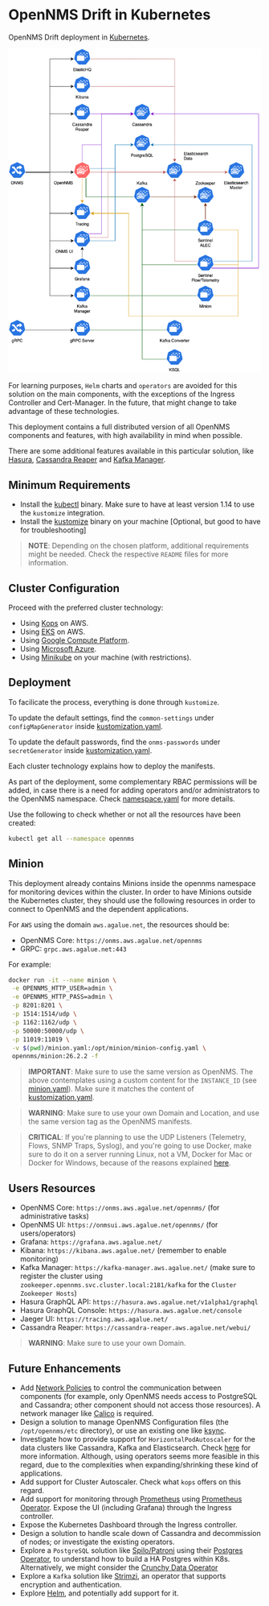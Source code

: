 # OpenNMS Drift in Kubernetes

OpenNMS Drift deployment in [Kubernetes](https://kubernetes.io/).

![Diagram](diagram.png)

For learning purposes, `Helm` charts and `operators` are avoided for this solution on the main components, with the exceptions of the Ingress Controller and Cert-Manager. In the future, that might change to take advantage of these technologies.

This deployment contains a full distributed version of all OpenNMS components and features, with high availability in mind when possible.

There are some additional features available in this particular solution, like [Hasura](https://hasura.io/), [Cassandra Reaper](http://cassandra-reaper.io/) and [Kafka Manager](https://github.com/yahoo/kafka-manager).

## Minimum Requirements

* Install the [kubectl](https://kubernetes.io/docs/tasks/tools/install-kubectl/) binary. Make sure to have at least version 1.14 to use the `kustomize` integration.
* Install the [kustomize](https://kustomize.io/) binary on your machine [Optional, but good to have for troubleshooting]

> **NOTE**: Depending on the chosen platform, additional requirements might be needed. Check the respective `README` files for more information.

## Cluster Configuration

Proceed with the preferred cluster technology:

* Using [Kops](README.kops.md) on AWS.
* Using [EKS](README.eks.md) on AWS.
* Using [Google Compute Platform](README.gce.md).
* Using [Microsoft Azure](README.azure.md).
* Using [Minikube](README.minikube.md) on your machine (with restrictions).

## Deployment

To facilicate the process, everything is done through `kustomize`.

To update the default settings, find the `common-settings` under `configMapGenerator` inside [kustomization.yaml](manifests/kustomization.yaml).

To update the default passwords, find the `onms-passwords` under `secretGenerator` inside [kustomization.yaml](manifests/kustomization.yaml).

Each cluster technology explains how to deploy the manifests.

As part of the deployment, some complementary RBAC permissions will be added, in case there is a need for adding operators and/or administrators to the OpenNMS namespace. Check [namespace.yaml](manifests/namespace.yaml) for more details.

Use the following to check whether or not all the resources have been created:

```bash
kubectl get all --namespace opennms
```

## Minion

This deployment already contains Minions inside the opennms namespace for monitoring devices within the cluster. In order to have Minions outside the Kubernetes cluster, they should use the following resources in order to connect to OpenNMS and the dependent applications.

For `AWS` using the domain `aws.agalue.net`, the resources should be:

* OpenNMS Core: `https://onms.aws.agalue.net/opennms`
* GRPC: `grpc.aws.agalue.net:443`

For example:

```bash
docker run -it --name minion \
 -e OPENNMS_HTTP_USER=admin \
 -e OPENNMS_HTTP_PASS=admin \
 -p 8201:8201 \
 -p 1514:1514/udp \
 -p 1162:1162/udp \
 -p 50000:50000/udp \
 -p 11019:11019 \
 -v $(pwd)/minion.yaml:/opt/minion/minion-config.yaml \
 opennms/minion:26.2.2 -f
```

> **IMPORTANT**: Make sure to use the same version as OpenNMS. The above contemplates using a custom content for the `INSTANCE_ID` (see [minion.yaml](minion.yaml)). Make sure it matches the content of [kustomization.yaml](manifests/kustomization.yaml).

> **WARNING**: Make sure to use your own Domain and Location, and use the same version tag as the OpenNMS manifests.

> **CRITICAL**: If you're planning to use the UDP Listeners (Telemetry, Flows, SNMP Traps, Syslog), and you're going to use Docker, make sure to do it on a server running Linux, not a VM, Docker for Mac or Docker for Windows, because of the reasons explained [here](https://opennms.discourse.group/t/running-in-docker-and-receiving-flows-traps-or-syslog-messages-over-udp/1103).

## Users Resources

* OpenNMS Core: `https://onms.aws.agalue.net/opennms/` (for administrative tasks)
* OpenNMS UI: `https://onmsui.aws.agalue.net/opennms/` (for users/operators)
* Grafana: `https://grafana.aws.agalue.net/`
* Kibana: `https://kibana.aws.agalue.net/` (remember to enable monitoring)
* Kafka Manager: `https://kafka-manager.aws.agalue.net/` (make sure to register the cluster using `zookeeper.opennms.svc.cluster.local:2181/kafka` for the `Cluster Zookeeper Hosts`)
* Hasura GraphQL API: `https://hasura.aws.agalue.net/v1alpha1/graphql`
* Hasura GraphQL Console: `https://hasura.aws.agalue.net/console`
* Jaeger UI: `https://tracing.aws.agalue.net/`
* Cassandra Reaper: `https://cassandra-reaper.aws.agalue.net/webui/`

> **WARNING**: Make sure to use your own Domain.

## Future Enhancements

* Add [Network Policies](https://kubernetes.io/docs/concepts/services-networking/network-policies/) to control the communication between components (for example, only OpenNMS needs access to PostgreSQL and Cassandra; other component should not access those resources). A network manager like [Calico](https://www.projectcalico.org) is required.
* Design a solution to manage OpenNMS Configuration files (the `/opt/opennms/etc` directory), or use an existing one like [ksync](https://ksync.github.io/ksync/).
* Investigate how to provide support for `HorizontalPodAutoscaler` for the data clusters like Cassandra, Kafka and Elasticsearch. Check [here](https://github.com/kubernetes/kops/blob/master/docs/horizontal_pod_autoscaling.md) for more information. Although, using operators seems more feasible in this regard, due to the complexities when expanding/shrinking these kind of applications.
* Add support for Cluster Autoscaler. Check what `kops` offers on this regard.
* Add support for monitoring through [Prometheus](https://prometheus.io) using [Prometheus Operator](https://coreos.com/operators/prometheus/docs/latest/). Expose the UI (including Grafana) through the Ingress controller.
* Expose the Kubernetes Dashboard through the Ingress controller.
* Design a solution to handle scale down of Cassandra and decommission of nodes; or investigate the existing operators.
* Explore a `PostgreSQL` solution like [Spilo/Patroni](https://patroni.readthedocs.io/en/latest/) using their [Postgres Operator](https://postgres-operator.readthedocs.io/en/latest/), to understand how to build a HA Postgres within K8s. Alternatively, we might consider the [Crunchy Data Operator](https://crunchydata.github.io/postgres-operator/stable/)
* Explore a `Kafka` solution like [Strimzi](https://strimzi.io/), an operator that supports encryption and authentication.
* Explore [Helm](https://helm.sh), and potentially add support for it.

